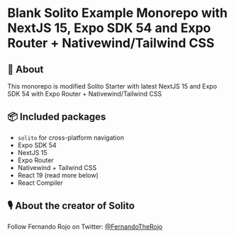 # Blank Solito Example Monorepo with NextJS 15, Expo SDK 54 and Expo Router + Nativewind/Tailwind CSS

## 🔦 About

This monorepo is modified Solito Starter with latest NextJS 15 and Expo SDK 54 with Expo Router + Nativewind/Tailwind CSS

## 📦 Included packages

- `solito` for cross-platform navigation
- Expo SDK 54
- NextJS 15
- Expo Router
- Nativewind + Tailwind CSS
- React 19 (read more below)
- React Compiler

## 🎙 About the creator of Solito

Follow Fernando Rojo on Twitter: [@FernandoTheRojo](https://twitter.com/fernandotherojo)
